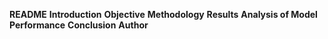 **README**
**Introduction**
**Objective**
**Methodology**
**Results**
**Analysis of Model Performance**
**Conclusion**
**Author**
